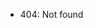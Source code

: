 - 404: Not found
<!---
le0nlol/le0nlol is a ✨ special ✨ repository because its `README.md` (this file) appears on your GitHub profile.
You can click the Preview link to take a look at your changes.
--->
